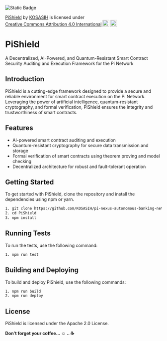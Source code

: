 ![Static Badge](https://img.shields.io/badge/%F0%9F%9B%A1-PiShield-gold)

<p xmlns:cc="http://creativecommons.org/ns#" xmlns:dct="http://purl.org/dc/terms/"><a property="dct:title" rel="cc:attributionURL" href="https://github.com/KOSASIH/pi-nexus-autonomous-banking-network/tree/main/blockchain_integration/pi_network/PiShield">PiShield</a> by <a rel="cc:attributionURL dct:creator" property="cc:attributionName" href="https://www.linkedin.com/in/kosasih-81b46b5a">KOSASIH</a> is licensed under <a href="https://creativecommons.org/licenses/by/4.0/?ref=chooser-v1" target="_blank" rel="license noopener noreferrer" style="display:inline-block;">Creative Commons Attribution 4.0 International<img style="height:22px!important;margin-left:3px;vertical-align:text-bottom;" src="https://mirrors.creativecommons.org/presskit/icons/cc.svg?ref=chooser-v1" alt=""><img style="height:22px!important;margin-left:3px;vertical-align:text-bottom;" src="https://mirrors.creativecommons.org/presskit/icons/by.svg?ref=chooser-v1" alt=""></a></p>

# PiShield
A Decentralized, AI-Powered, and Quantum-Resistant Smart Contract Security Auditing and Execution Framework for the Pi Network

## Introduction
PiShield is a cutting-edge framework designed to provide a secure and reliable environment for smart contract execution on the Pi Network. Leveraging the power of artificial intelligence, quantum-resistant cryptography, and formal verification, PiShield ensures the integrity and trustworthiness of smart contracts.

## Features

* AI-powered smart contract auditing and execution
* Quantum-resistant cryptography for secure data transmission and storage
* Formal verification of smart contracts using theorem proving and model checking
* Decentralized architecture for robust and fault-tolerant operation

## Getting Started
To get started with PiShield, clone the repository and install the dependencies using npm or yarn.

```bash
1. git clone https://github.com/KOSASIH/pi-nexus-autonomous-banking-network/tree/main/blockchain_integration/pi_network/PiShield
2. cd PiShield
3. npm install
```

## Running Tests

To run the tests, use the following command:

```bash
1. npm run test
```

## Building and Deploying

To build and deploy PiShield, use the following commands: 

```bash
1. npm run build
2. npm run deploy
```

## License

PiShield is licensed under the Apache 2.0 License.


**Don't forget your coffee...  ☺ ..  ☕**

